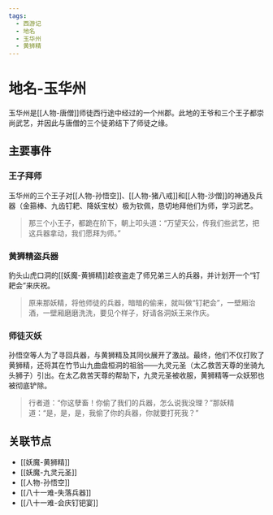 ```yaml
---
tags:
  - 西游记
  - 地名
  - 玉华州
  - 黄狮精
---
```


# 地名-玉华州

玉华州是[[人物-唐僧]]师徒西行途中经过的一个州郡。此地的王爷和三个王子都崇尚武艺，并因此与唐僧的三个徒弟结下了师徒之缘。

## 主要事件

### 王子拜师

玉华州的三个王子对[[人物-孙悟空]]、[[人物-猪八戒]]和[[人物-沙僧]]的神通及兵器（金箍棒、九齿钉耙、降妖宝杖）极为钦佩，恳切地拜他们为师，学习武艺。

> 那三个小王子，都跪在阶下，朝上叩头道：“万望天公，传我们些武艺，把这兵器拿动，我们愿拜为师。”

### 黄狮精盗兵器

豹头山虎口洞的[[妖魔-黄狮精]]趁夜盗走了师兄弟三人的兵器，并计划开一个“钉耙会”来庆祝。

> 原来那妖精，将他师徒的兵器，暗暗的偷来，就叫做“钉耙会”，一壁厢治酒，一壁厢磨磨洗洗，要见个样子，好请各洞妖王来作庆。

### 师徒灭妖

孙悟空等人为了寻回兵器，与黄狮精及其同伙展开了激战。最终，他们不仅打败了黄狮精，还将其在竹节山九曲盘桓洞的祖翁——九灵元圣（太乙救苦天尊的坐骑九头狮子）引出。在太乙救苦天尊的帮助下，九灵元圣被收服，黄狮精等一众妖邪也被彻底铲除。

> 行者道：“你这孽畜！你偷了我们的兵器，怎么说我没理？”那妖精道：“是，是，是，我偷了你的兵器，你就要打死我？”

## 关联节点
- [[妖魔-黄狮精]]
- [[妖魔-九灵元圣]]
- [[人物-孙悟空]]
- [[八十一难-失落兵器]]
- [[八十一难-会庆钉钯宴]]
